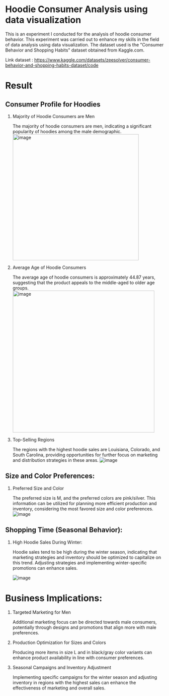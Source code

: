 # Hoodie Consumer Analysis using data visualization
This is an experiment I conducted for the analysis of hoodie consumer behavior. This experiment was carried out to enhance my skills in the field of data analysis using data visualization. The dataset used is the "Consumer Behavior and Shopping Habits" dataset obtained from Kaggle.com.

Link dataset : https://www.kaggle.com/datasets/zeesolver/consumer-behavior-and-shopping-habits-dataset/code 
# Result
## Consumer Profile for Hoodies
1.	Majority of Hoodie Consumers are Men

    The majority of hoodie consumers are men, indicating a significant popularity of hoodies among the male demographic.
    <img width="400" alt="image" src="https://github.com/mahara22/Hoodie_Consumer_Analysis/assets/85781544/5d8bb146-10d9-4333-be35-f79c80aec67d">

2.	Average Age of Hoodie Consumers

    The average age of hoodie consumers is approximately 44.87 years, suggesting that the product appeals to the middle-aged to older age groups.
    <img width="450" alt="image" src="https://github.com/mahara22/Hoodie_Consumer_Analysis/assets/85781544/d5e48196-f891-48c5-8fc6-9ac594855b27">
 
3.	Top-Selling Regions

    The regions with the highest hoodie sales are Louisiana, Colorado, and South Carolina, providing opportunities for further focus on marketing and distribution strategies in these areas.
    ![image](https://github.com/mahara22/Hoodie_Consumer_Analysis/assets/85781544/5837768a-64f8-47c9-9faf-c19b4d85e529)

 
## Size and Color Preferences:
1.	Preferred Size and Color

    The preferred size is M, and the preferred colors are pink/silver. This information can be utilized for planning more efficient production and inventory, considering the most favored size and color preferences.
     ![image](https://github.com/mahara22/Hoodie_Consumer_Analysis/assets/85781544/c3abaf50-106b-4b4e-8b31-751a3e7ffad8)

## Shopping Time (Seasonal Behavior):
1.	High Hoodie Sales During Winter:

    Hoodie sales tend to be high during the winter season, indicating that marketing strategies and inventory should be optimized to capitalize on this trend. Adjusting strategies and implementing winter-specific promotions can enhance sales.
    
       ![image](https://github.com/mahara22/Hoodie_Consumer_Analysis/assets/85781544/dfa997cf-2dd3-4167-a93e-55758b50a0ad)

# Business Implications:
1.	Targeted Marketing for Men

    Additional marketing focus can be directed towards male consumers, potentially through designs and promotions that align more with male preferences.

2.	Production Optimization for Sizes and Colors

    Producing more items in size L and in black/gray color variants can enhance product availability in line with consumer preferences.

3.	Seasonal Campaigns and Inventory Adjustment

    Implementing specific campaigns for the winter season and adjusting inventory in regions with the highest sales can enhance the effectiveness of marketing and overall sales.
